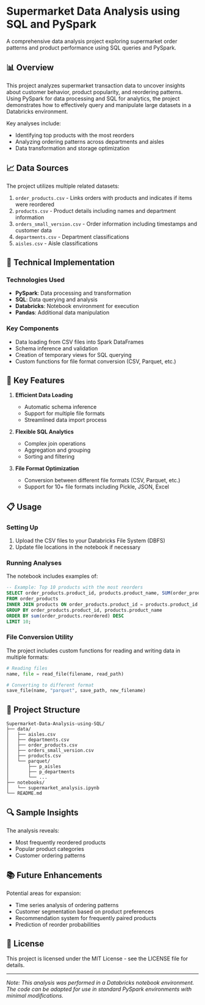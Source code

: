 # Supermarket Data Analysis using SQL and PySpark

A comprehensive data analysis project exploring supermarket order patterns and product performance using SQL queries and PySpark.

## 📊 Overview

This project analyzes supermarket transaction data to uncover insights about customer behavior, product popularity, and reordering patterns. Using PySpark for data processing and SQL for analytics, the project demonstrates how to effectively query and manipulate large datasets in a Databricks environment.

Key analyses include:
- Identifying top products with the most reorders
- Analyzing ordering patterns across departments and aisles
- Data transformation and storage optimization

## 📈 Data Sources

The project utilizes multiple related datasets:

1. `order_products.csv` - Links orders with products and indicates if items were reordered
2. `products.csv` - Product details including names and department information
3. `orders_small_version.csv` - Order information including timestamps and customer data
4. `departments.csv` - Department classifications
5. `aisles.csv` - Aisle classifications

## 🔧 Technical Implementation

### Technologies Used
- **PySpark**: Data processing and transformation
- **SQL**: Data querying and analysis
- **Databricks**: Notebook environment for execution
- **Pandas**: Additional data manipulation

### Key Components
- Data loading from CSV files into Spark DataFrames
- Schema inference and validation
- Creation of temporary views for SQL querying
- Custom functions for file format conversion (CSV, Parquet, etc.)

## 🚀 Key Features

1. **Efficient Data Loading**
   - Automatic schema inference
   - Support for multiple file formats
   - Streamlined data import process

2. **Flexible SQL Analytics**
   - Complex join operations
   - Aggregation and grouping
   - Sorting and filtering

3. **File Format Optimization**
   - Conversion between different file formats (CSV, Parquet, etc.)
   - Support for 10+ file formats including Pickle, JSON, Excel

## 📋 Usage

### Setting Up
1. Upload the CSV files to your Databricks File System (DBFS)
2. Update file locations in the notebook if necessary

### Running Analyses
The notebook includes examples of:
```sql
-- Example: Top 10 products with the most reorders
SELECT order_products.product_id, products.product_name, SUM(order_products.reordered) AS reordered_sum
FROM order_products
INNER JOIN products ON order_products.product_id = products.product_id
GROUP BY order_products.product_id, products.product_name
ORDER BY sum(order_products.reordered) DESC
LIMIT 10;
```

### File Conversion Utility
The project includes custom functions for reading and writing data in multiple formats:

```python
# Reading files
name, file = read_file(filename, read_path)

# Converting to different format
save_file(name, "parquet", save_path, new_filename)
```

## 📝 Project Structure

```
Supermarket-Data-Analysis-using-SQL/
├── data/
│   ├── aisles.csv
│   ├── departments.csv
│   ├── order_products.csv
│   ├── orders_small_version.csv
│   ├── products.csv
│   └── parquet/
│       ├── p_aisles
│       ├── p_departments
│       └── ...
├── notebooks/
│   └── supermarket_analysis.ipynb
└── README.md
```

## 🔍 Sample Insights

The analysis reveals:
- Most frequently reordered products
- Popular product categories
- Customer ordering patterns

## 📚 Future Enhancements

Potential areas for expansion:
- Time series analysis of ordering patterns
- Customer segmentation based on product preferences
- Recommendation system for frequently paired products
- Prediction of reorder probabilities

## 📝 License

This project is licensed under the MIT License - see the LICENSE file for details.

---

*Note: This analysis was performed in a Databricks notebook environment. The code can be adapted for use in standard PySpark environments with minimal modifications.*

